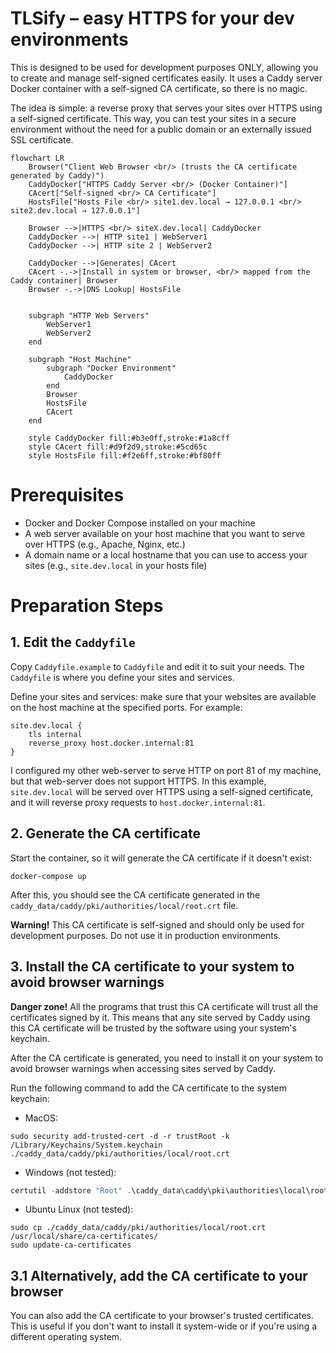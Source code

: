 # TLSify – easy HTTPS for your dev environments

This is designed to be used for development purposes ONLY, allowing you to create and manage self-signed certificates easily. It uses a Caddy server Docker container with a self-signed CA certificate, so there is no magic.

The idea is simple: a reverse proxy that serves your sites over HTTPS using a self-signed certificate. This way, you can test your sites in a secure environment without the need for a public domain or an externally issued SSL certificate.

```mermaid
flowchart LR
    Browser("Client Web Browser <br/> (trusts the CA certificate generated by Caddy)")
    CaddyDocker["HTTPS Caddy Server <br/> (Docker Container)"]
    CAcert["Self-signed <br/> CA Certificate"]
    HostsFile["Hosts File <br/> site1.dev.local → 127.0.0.1 <br/> site2.dev.local → 127.0.0.1"]
    
    Browser -->|HTTPS <br/> siteX.dev.local| CaddyDocker
    CaddyDocker -->| HTTP site1 | WebServer1
    CaddyDocker -->| HTTP site 2 | WebServer2
    
    CaddyDocker -->|Generates| CAcert
    CAcert -.->|Install in system or browser, <br/> mapped from the Caddy container| Browser
    Browser -.->|DNS Lookup| HostsFile
    
    
    subgraph "HTTP Web Servers" 
        WebServer1
        WebServer2
    end
    
    subgraph "Host Machine"
        subgraph "Docker Environment"
            CaddyDocker
        end
        Browser
        HostsFile
        CAcert
    end
    
    style CaddyDocker fill:#b3e0ff,stroke:#1a8cff
    style CAcert fill:#d9f2d9,stroke:#5cd65c
    style HostsFile fill:#f2e6ff,stroke:#bf80ff

```

# Prerequisites
- Docker and Docker Compose installed on your machine
- A web server available on your host machine that you want to serve over HTTPS (e.g., Apache, Nginx, etc.)
- A domain name or a local hostname that you can use to access your sites (e.g., `site.dev.local` in your hosts file)

# Preparation Steps
## 1. Edit the `Caddyfile`
Copy `Caddyfile.example` to `Caddyfile` and edit it to suit your needs. The `Caddyfile` is where you define your sites and services.

Define your sites and services: make sure that your websites are available on the host machine at the specified ports. For example:
```caddyfile
site.dev.local {
    tls internal
    reverse_proxy host.docker.internal:81
}
```

I configured my other web-server to serve HTTP on port 81 of my machine, but that web-server does not support HTTPS.
In this example, `site.dev.local` will be served over HTTPS using a self-signed certificate, and it will reverse proxy requests to `host.docker.internal:81`.

## 2. Generate the CA certificate

Start the container, so it will generate the CA certificate if it doesn't exist:
```shell
docker-compose up
```
After this, you should see the CA certificate generated in the `caddy_data/caddy/pki/authorities/local/root.crt` file.

**Warning!** This CA certificate is self-signed and should only be used for development purposes. Do not use it in production environments.

## 3. Install the CA certificate to your system to avoid browser warnings

**Danger zone!** All the programs that trust this CA certificate will trust all the certificates signed by it. This means that any site served by Caddy using this CA certificate will be trusted by the software using your system's keychain.

After the CA certificate is generated, you need to install it on your system to avoid browser warnings when accessing sites served by Caddy.

Run the following command to add the CA certificate to the system keychain:
- MacOS:
```shell
sudo security add-trusted-cert -d -r trustRoot -k /Library/Keychains/System.keychain ./caddy_data/caddy/pki/authorities/local/root.crt
```

- Windows (not tested):
```powershell
certutil -addstore "Root" .\caddy_data\caddy\pki\authorities\local\root.crt
```

- Ubuntu Linux (not tested):
```shell
sudo cp ./caddy_data/caddy/pki/authorities/local/root.crt /usr/local/share/ca-certificates/
sudo update-ca-certificates
```

## 3.1 Alternatively, add the CA certificate to your browser

You can also add the CA certificate to your browser's trusted certificates. This is useful if you don't want to install it system-wide or if you're using a different operating system.


